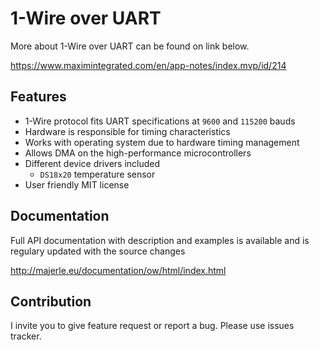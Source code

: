 # 1-Wire over UART

More about 1-Wire over UART can be found on link below.

https://www.maximintegrated.com/en/app-notes/index.mvp/id/214

## Features

- 1-Wire protocol fits UART specifications at `9600` and `115200` bauds
- Hardware is responsible for timing characteristics
- Works with operating system due to hardware timing management
- Allows DMA on the high-performance microcontrollers
- Different device drivers included
	- `DS18x20` temperature sensor
- User friendly MIT license

## Documentation

Full API documentation with description and examples is available and is regulary updated with the source changes

http://majerle.eu/documentation/ow/html/index.html

## Contribution

I invite you to give feature request or report a bug. Please use issues tracker.